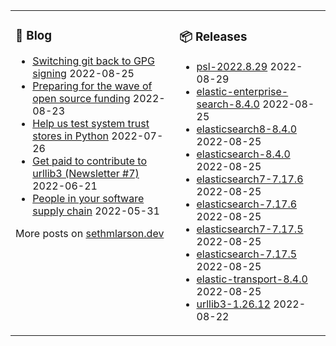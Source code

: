 <table><tr><td valign="top">

### 📰 Blog
<!-- blog starts -->
* [Switching git back to GPG signing](http://sethmlarson.dev/blog/switching-git-back-to-gpg-signing?date=2022-08-25) 2022-08-25
* [Preparing for the wave of open source funding](http://sethmlarson.dev/blog/preparing-for-the-wave-of-open-source-funding?date=2022-08-23) 2022-08-23
* [Help us test system trust stores in Python](http://sethmlarson.dev/blog/help-test-system-trust-stores-in-python?date=2022-07-26) 2022-07-26
* [Get paid to contribute to urllib3 (Newsletter #7)](http://sethmlarson.dev/blog/get-paid-to-contribute-to-urllib3?date=2022-06-21) 2022-06-21
* [People in your software supply chain](http://sethmlarson.dev/blog/people-in-your-software-supply-chain?date=2022-05-31) 2022-05-31
<!-- blog ends -->
More posts on [sethmlarson.dev](https://sethmlarson.dev)
</td><td valign="top">

### 📦 Releases
<!-- other starts -->
* [psl-2022.8.29](https://pypi.org/project/psl/2022.8.29) 2022-08-29
* [elastic-enterprise-search-8.4.0](https://pypi.org/project/elastic-enterprise-search/8.4.0) 2022-08-25
* [elasticsearch8-8.4.0](https://pypi.org/project/elasticsearch8/8.4.0) 2022-08-25
* [elasticsearch-8.4.0](https://pypi.org/project/elasticsearch/8.4.0) 2022-08-25
* [elasticsearch7-7.17.6](https://pypi.org/project/elasticsearch7/7.17.6) 2022-08-25
* [elasticsearch-7.17.6](https://pypi.org/project/elasticsearch/7.17.6) 2022-08-25
* [elasticsearch7-7.17.5](https://pypi.org/project/elasticsearch7/7.17.5) 2022-08-25
* [elasticsearch-7.17.5](https://pypi.org/project/elasticsearch/7.17.5) 2022-08-25
* [elastic-transport-8.4.0](https://pypi.org/project/elastic-transport/8.4.0) 2022-08-25
* [urllib3-1.26.12](https://pypi.org/project/urllib3/1.26.12) 2022-08-22
<!-- other ends -->
</td></tr></table>
